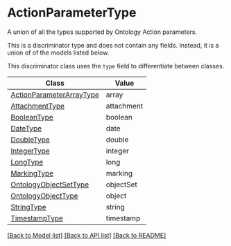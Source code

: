 # ActionParameterType

A union of all the types supported by Ontology Action parameters.


This is a discriminator type and does not contain any fields. Instead, it is a union
of of the models listed below.

This discriminator class uses the `type` field to differentiate between classes.

| Class | Value
| ------------ | -------------
[ActionParameterArrayType](ActionParameterArrayType.md) | array
[AttachmentType](AttachmentType.md) | attachment
[BooleanType](BooleanType.md) | boolean
[DateType](DateType.md) | date
[DoubleType](DoubleType.md) | double
[IntegerType](IntegerType.md) | integer
[LongType](LongType.md) | long
[MarkingType](MarkingType.md) | marking
[OntologyObjectSetType](OntologyObjectSetType.md) | objectSet
[OntologyObjectType](OntologyObjectType.md) | object
[StringType](StringType.md) | string
[TimestampType](TimestampType.md) | timestamp


[[Back to Model list]](../../../README.md#models-v2-link) [[Back to API list]](../../README.md#documentation-for-api-endpoints) [[Back to README]](../../README.md)
